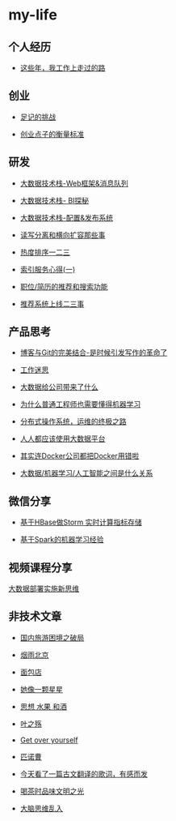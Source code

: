 # my-life

## 个人经历

* <a href="https://github.com/allwefantasy/my-life/blob/master/career.md">这些年，我工作上走过的路</a>


## 创业

* <a href="https://github.com/allwefantasy/my-life/blob/master/fotoplace.md">足记的挑战</a>

* <a href="https://github.com/allwefantasy/my-life/blob/master/thinking-startup.md">创业点子的衡量标准</a>



## 研发

* <a href="https://github.com/allwefantasy/my-life/blob/master/foundation-1.md">大数据技术栈-Web框架&消息队列</a>

* <a href="https://github.com/allwefantasy/my-life/blob/master/foundation-2.md">大数据技术栈- BI探秘</a>

* <a href="https://github.com/allwefantasy/my-life/blob/master/config-deploy.md">大数据技术栈-配置&发布系统</a>

* <a href="https://github.com/allwefantasy/my-life/blob/master/scale.md">读写分离和横向扩容那些事</a>

* <a href="http://weibo.com/p/1001603802944054156848?mod=zwenzhang">热度排序一二三</a>

* <a href="https://github.com/allwefantasy/my-life/blob/master/shard-replications.md">索引服务心得(一)</a>

*  <a href="http://weibo.com/p/1001603801409366704781?mod=zwenzhang">职位/简历的推荐和搜索功能</a>
* <a href="http://weibo.com/p/1001603700070682856694?mod=zwenzhang">推荐系统上线二三事</a>

## 产品思考

* <a href="https://github.com/allwefantasy/my-life/blob/master/blog-revolution.md">博客与Git的完美结合-是时候引发写作的革命了</a>

* <a href="https://github.com/allwefantasy/my-life/blob/master/about-work.md">工作迷思</a>

* <a href="https://github.com/allwefantasy/my-life/blob/master/what-big-data-brought.md">大数据给公司带来了什么</a>

* [为什么普通工程师也需要懂得机器学习](https://github.com/allwefantasy/my-life/blob/master/you-should-learn-machine-learning.md)

* [分布式操作系统，运维的终极之路](https://github.com/allwefantasy/my-life/blob/master/yarn-operation-system.md)

* <a href="http://weibo.com/p/1001603828225779358598?mod=zwenzhang">人人都应该使用大数据平台</a>

* <a href="https://github.com/allwefantasy/my-life/blob/master/docker-thinking.md">其实连Docker公司都把Docker用错啦</a>

* <a href="http://weibo.com/p/1001603864973729233241?mod=zwenzhang">大数据/机器学习/人工智能之间是什么关系</a>

## 微信分享

* <a href="http://mp.weixin.qq.com/s?__biz=MzA3MjEyNTE4MQ==&mid=213850660&idx=3&sn=b745db47d6b029254ab2db30f5eb4fdc&scene=1&srcid=832w6SmAVJVNCTpSM5jv&key=2877d24f51fa538492b0907d454e1391700af9909bec8b59e7e73272d14be5b989c727d75c35a5ba0f7eb8e64a7c42e3&ascene=0&uin=MjI0OTk0NzU%3D&devicetype=iMac+MacBookPro12%2C1+OSX+OSX+10.10.3+build(14D136)&version=11020113&pass_ticket=Ts0kOmWlcSYXGLBVzDhA0zWJYHbemFUTr%2FBW5mfilM0%3D">基于HBase做Storm 实时计算指标存储</a>

* <a href="http://mp.weixin.qq.com/s?__biz=MzA3MjEyNTE4MQ==&mid=214350913&idx=1&sn=eeae4fc974c55d1b745e122212adecb0&scene=1&srcid=0918wnvJ3wXXYBbCAXBvUPKw&key=2877d24f51fa53842a6e1c6f8dd4fc26345647c7ef0af4b08d9ae5c589b19724408a307504fa9fb9124fcbb1b13c88a4&ascene=0&uin=MjI0OTk0NzU%3D&devicetype=iMac+MacBookPro12%2C1+OSX+OSX+10.10.3+build(14D136)&version=11020113&pass_ticket=Ts0kOmWlcSYXGLBVzDhA0zWJYHbemFUTr%2FBW5mfilM0%3D">基于Spark的机器学习经验</a>


## 视频课程分享

<a href="http://www.stuq.org/course/detail/999">大数据部署实施新思维</a>


## 非技术文章

* <a href="https://github.com/allwefantasy/my-life/blob/master/state-journey.md">国内旅游困境之破局</a>

* <a href="http://weibo.com/p/1001603882193943456908?mod=zwenzhang">烟雨北京</a>

* <a href="http://weibo.com/p/1001603861544139140559?mod=zwenzhang">面包店</a>

* <a href="http://weibo.com/p/1001603849925292068200?mod=zwenzhang">她像一颗星星</a>

* <a href="http://weibo.com/p/1001603831673392341877?mod=zwenzhang">思想 水果 和酒</a>

* <a href="http://weibo.com/p/1001603830215414529762?mod=zwenzhang">叶之殇</a>

*  <a href="http://weibo.com/p/1001603829834450079458?mod=zwenzhang">Get  over yourself</a>


*  <a href="http://weibo.com/p/1001603793590814901389?mod=zwenzhang">匹诺曹</a>

* <a href="http://weibo.com/p/1001603735085554784433?mod=zwenzhang">今天看了一篇古文翻译的歌词，有感而发</a>

* <a href="http://weibo.com/p/1001603731835669637861?mod=zwenzhang">喝茶时品味文明之光</a>

* <a href="http://weibo.com/p/1001603696138980043210?mod=zwenzhang">大脑思维乱入</a>












